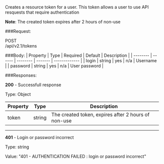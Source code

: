 Creates a resource token for a user. This token allows a user to use API resquests that require authentication

**Note**: The created token expires after 2 hours of non-use

###Request:
<div class="requestContainer"> <div class="requestPost">POST</div> <div class="requestUrl">/api/v2.1/tokens</div> </div>

###Body:
| Property | Type   | Required | Default |  Description  |
| -------- | ------ | -------- | ------- | ------------- |
| login    | string |   yes    |   n/a   |   Username    |
| password | string |   yes    |   n/a   | User password |

###Responses:

<span class="success">**200**</span> - Successfull response

Type: Object

| Property | Type   |                      Description                         |
| -------- | ------ | -------------------------------------------------------- |
| token    | string |   The created token, expires after 2 hours of non-use    |

***

<span class="error">**401**</span> - Login or password incorrect

Type: string

Value: "401 - AUTHENTICATION FAILED : login or password incorrect"
